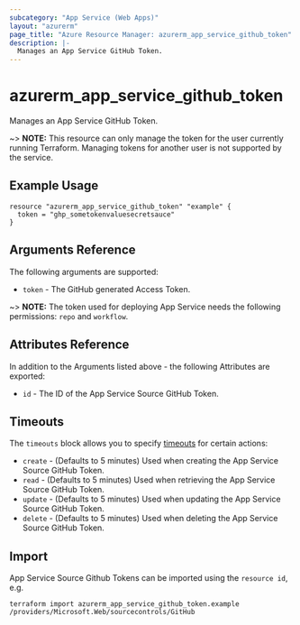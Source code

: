 ```yaml
---
subcategory: "App Service (Web Apps)"
layout: "azurerm"
page_title: "Azure Resource Manager: azurerm_app_service_github_token"
description: |-
  Manages an App Service GitHub Token.
---
```


# azurerm_app_service_github_token

Manages an App Service GitHub Token.

~> **NOTE:** This resource can only manage the token for the user currently running Terraform. Managing tokens for another user is not supported by the service. 


## Example Usage

```hcl
resource "azurerm_app_service_github_token" "example" {
  token = "ghp_sometokenvaluesecretsauce"
}
```

## Arguments Reference

The following arguments are supported:

* `token` - The GitHub generated Access Token.

~> **NOTE:** The token used for deploying App Service needs the following permissions: `repo` and `workflow`.

## Attributes Reference

In addition to the Arguments listed above - the following Attributes are exported: 

* `id` - The ID of the App Service Source GitHub Token.

## Timeouts

The `timeouts` block allows you to specify [timeouts](https://www.terraform.io/docs/configuration/resources.html#timeouts) for certain actions:

* `create` - (Defaults to 5 minutes) Used when creating the App Service Source GitHub Token.
* `read` - (Defaults to 5 minutes) Used when retrieving the App Service Source GitHub Token.
* `update` - (Defaults to 5 minutes) Used when updating the App Service Source GitHub Token.
* `delete` - (Defaults to 5 minutes) Used when deleting the App Service Source GitHub Token.

## Import

App Service Source Github Tokens can be imported using the `resource id`, e.g.

```shell
terraform import azurerm_app_service_github_token.example /providers/Microsoft.Web/sourcecontrols/GitHub
```